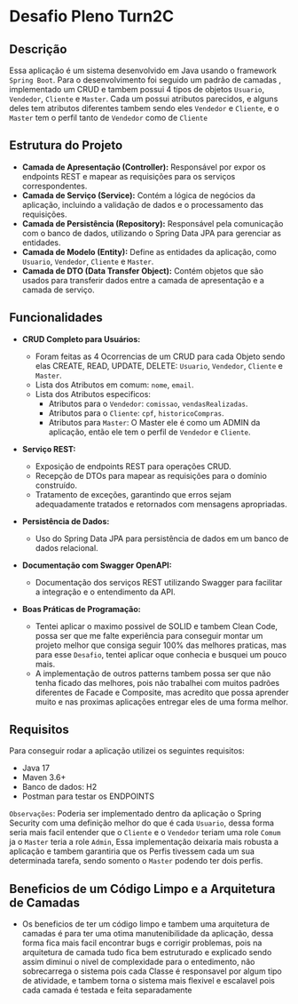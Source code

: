 # Desafio Pleno Turn2C

## Descrição
Essa aplicação é um sistema desenvolvido em Java usando o framework `Spring Boot`.
Para o desenvolvimento foi seguido um padrão de camadas , implementado um CRUD e tambem possui 4 tipos de objetos
`Usuario`, `Vendedor`, `Cliente` e `Master`. Cada um possui atributos parecidos, e alguns deles tem atributos diferentes tambem sendo eles `Vendedor` e `Cliente`, e o `Master` tem o perfil tanto de `Vendedor` como de `Cliente`

## Estrutura do Projeto

- **Camada de Apresentação (Controller):** Responsável por expor os endpoints REST e mapear as requisições para os serviços correspondentes.
- **Camada de Serviço (Service):** Contém a lógica de negócios da aplicação, incluindo a validação de dados e o processamento das requisições.
- **Camada de Persistência (Repository):** Responsável pela comunicação com o banco de dados, utilizando o Spring Data JPA para gerenciar as entidades.
- **Camada de Modelo (Entity):** Define as entidades da aplicação, como `Usuario`, `Vendedor`, `Cliente` e `Master`.
- **Camada de DTO (Data Transfer Object):** Contém objetos que são usados para transferir dados entre a camada de apresentação e a camada de serviço.

## Funcionalidades

- **CRUD Completo para Usuários:**
  - Foram feitas as 4 Ocorrencias de um CRUD para cada Objeto sendo elas CREATE, READ, UPDATE, DELETE: `Usuario`, `Vendedor`, `Cliente` e `Master`.
  - Lista dos Atributos em comum: `nome`, `email`.
  - Lista dos Atributos especificos:
    - Atributos para o `Vendedor`: `comissao`, `vendasRealizadas`.
    - Atributos para o `Cliente`: `cpf`, `historicoCompras`.
    - Atributos para `Master`: O Master ele é como um ADMIN da aplicação, então ele tem o perfil de `Vendedor` e `Cliente`.

- **Serviço REST:**
  - Exposição de endpoints REST para operações CRUD.
  - Recepção de DTOs para mapear as requisições para o domínio construído.
  - Tratamento de exceções, garantindo que erros sejam adequadamente tratados e retornados com mensagens apropriadas.

- **Persistência de Dados:**
  - Uso do Spring Data JPA para persistência de dados em um banco de dados relacional.

- **Documentação com Swagger OpenAPI:**
  - Documentação dos serviços REST utilizando Swagger para facilitar a integração e o entendimento da API.

- **Boas Práticas de Programação:**
  - Tentei aplicar o maximo possivel de SOLID e tambem Clean Code, possa ser que me falte experiência para conseguir montar um projeto melhor que consiga seguir 100% das melhores praticas, mas para esse `Desafio`, tentei aplicar oque conhecia e busquei um pouco mais.
  - A implementação de outros patterns tambem possa ser que não tenha ficado das melhores, pois não trabalhei com muitos padrões diferentes de Facade e Composite, mas acredito que possa aprender muito e nas proximas aplicações entregar eles de uma forma melhor.

## Requisitos

Para conseguir rodar a aplicação utilizei os seguintes requisitos:

- Java 17
- Maven 3.6+
- Banco de dados: H2
- Postman para testar os ENDPOINTS

`Observações`: Poderia ser implementado dentro da aplicação o Spring Security com uma definição melhor do que é cada `Usuario`, dessa forma seria mais facil entender que o `Cliente` e o `Vendedor` teriam uma role `Comum` ja o `Master` teria a role `Admin`,
Essa implementação deixaria mais robusta a aplicação e tambem garantiria que os Perfis tivessem cada um sua determinada tarefa, sendo somento o `Master` podendo ter dois perfis.

## Beneficios de um Código Limpo e a Arquitetura de Camadas

- Os beneficios de ter um código limpo e tambem uma arquitetura de camadas é para ter uma otima manutenibilidade da aplicação, dessa forma fica mais facil encontrar bugs e corrigir problemas, pois na arquitetura de camada tudo fica bem estruturado e explicado
  sendo assim diminui o nivel de complexidade para o entedimento, não sobrecarrega o sistema pois cada Classe é responsavel por algum tipo de atividade, e tambem torna o sistema mais flexivel e escalavel pois cada camada é testada e feita separadamente



